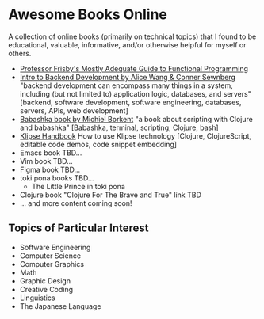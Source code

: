 # Awesome Books Online
A collection of online books (primarily on technical topics) that I found to be educational, valuable, informative, and/or otherwise helpful for myself or others. 

- [Professor Frisby's Mostly Adequate Guide to Functional Programming](https://mostly-adequate.gitbook.io/mostly-adequate-guide/)
- [Intro to Backend Development by Alice Wang & Conner Sewnberg](https://backend-course.cornellappdev.com/) "backend development can encompass many things in a system, including (but not limited to) application logic, databases, and servers" [backend, software development, software engineering, databases, servers, APIs, web development]
- [Babashka book by Michiel Borkent](https://book.babashka.org/) "a book about scripting with Clojure and babashka" [Babashka, terminal, scripting, Clojure, bash]
- [Klipse Handbook](https://book.klipse.tech/) How to use Klipse technology [Clojure, ClojureScript, editable code demos, code snippet embedding]
- Emacs book TBD...
- Vim book TBD...
- Figma book TBD...
- toki pona books TBD...
  - The Little Prince in toki pona
- Clojure book "Clojure For The Brave and True" link TBD
- ... and more content coming soon!

## Topics of Particular Interest
- Software Engineering
- Computer Science
- Computer Graphics
- Math
- Graphic Design
- Creative Coding
- Linguistics
- The Japanese Language
